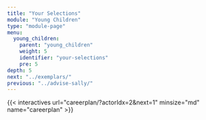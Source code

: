 ```yaml
---
title: "Your Selections"
module: "Young Children"
type: "module-page"
menu:
  young_children:
    parent: "young_children"
    weight: 5
    identifier: "your-selections"
    pre: 5
depth: 5
next: "../exemplars/"
previous: "../advise-sally/"
---
```



{{< interactives url="careerplan/?actorIdx=2&next=1" minsize="md" name="careerplan" >}}